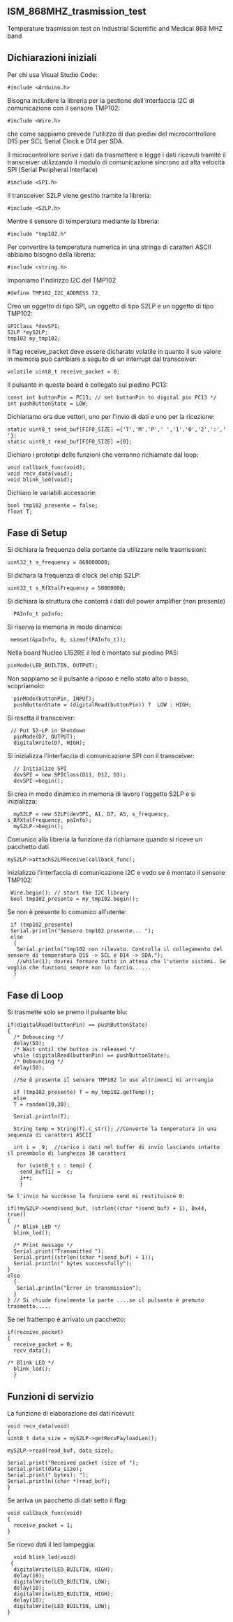 ## ISM_868MHZ_trasmission_test

Temperature trasmission test on Industrial Scientific and Medical 868 MHZ band 

## Dichiarazioni iniziali

Per chi usa Visual Studio Code:

    #include <Arduino.h>

Bisogna includere la libreria per la gestione dell'interfaccia I2C di comunicazione con il sensore TMP102:

    #include <Wire.h>

che come sappiamo prevede l'utilizzo di due piedini del microcontrollore D15 per SCL Serial Clock e D14 per SDA. 

Il microcontrollore scrive i dati da trasmettere e legge i dati ricevuti tramite il transceiver utilizzando il modulo di comunicazione sincrono ad alta velocità SPI (Serial Peripheral Interface)

    #include <SPI.h>

Il transceiver S2LP viene gestito tramite la libreria:

    #include <S2LP.h>

Mentre il sensore di temperatura mediante la libreria:

    #include "tmp102.h"

Per convertire la temperatura numerica in una stringa di caratteri ASCII abbiamo bisogno della libreria:

    #include <string.h>

Imponiamo l'indirizzo I2C del TMP102

    #define TMP102_I2C_ADDRESS 72

Creo un oggetto di tipo SPI, un oggetto di tipo S2LP e un oggetto di tipo TMP102:

    SPIClass *devSPI;
    S2LP *myS2LP;
    tmp102 my_tmp102;

Il flag receive_packet deve essere dicharato volatile in quanto il suo valore in memoria può cambiare a seguito di un interrupt dal transceiver:

    volatile uint8_t receive_packet = 0;

Il pulsante in questa board è collegato sul piedino PC13:

    const int buttonPin = PC13; // set buttonPin to digital pin PC13 */
    int pushButtonState = LOW;
    
Dichiariamo ora due vettori, uno per l'invio di dati e uno per la ricezione:

    static uint8_t send_buf[FIFO_SIZE] ={'T','M','P',' ','1','0','2',':',' '};
    static uint8_t read_buf[FIFO_SIZE] ={0};

Dichiaro i prototipi delle funzioni che verranno richiamate dal loop:

    void callback_func(void);
    void recv_data(void);
    void blink_led(void);

Dichiaro le variabili accessorie:

    bool tmp102_presente = false;
    float T;

## Fase di Setup

Si dichiara la frequenza della portante da utilizzare nelle trasmissioni:  

    uint32_t s_frequency = 868000000; 

Si dichara la frequenza di clock del chip S2LP:

    uint32_t s_RfXtalFrequency = 50000000;
    
Si dichiara la struttura che conterrà i dati del power amplifier (non presente) 
        
      PAInfo_t paInfo;

Si riserva la memoria in modo dinamico:

     memset(&paInfo, 0, sizeof(PAInfo_t));

Nella board Nucleo L152RE il led è montato sul piedino PA5:
  
    pinMode(LED_BUILTIN, OUTPUT);

Non sappiamo se il pulsante a riposo è nello stato alto o basso, scopriamolo:

      pinMode(buttonPin, INPUT);
      pushButtonState = (digitalRead(buttonPin)) ?  LOW : HIGH;

Si resetta il transceiver:

     // Put S2-LP in Shutdown
      pinMode(D7, OUTPUT);
      digitalWrite(D7, HIGH);
  
Si inizializza l'interfaccia di comunicazione SPI con il transceiver:
      
      // Initialize SPI
      devSPI = new SPIClass(D11, D12, D3);
      devSPI->begin();

 Si crea in modo dinamico in memoria di lavoro l'oggetto S2LP e si inizializza:
  
      myS2LP = new S2LP(devSPI, A1, D7, A5, s_frequency, s_RfXtalFrequency, paInfo);
      myS2LP->begin();

Comunico alla libreria la funzione da richiamare quando si riceve un pacchetto dati

    myS2LP->attachS2LPReceive(callback_func);

Inizializzo l'interfaccia di comunicazione I2C e vedo se è montato il sensore TMP102:

     Wire.begin(); // start the I2C library
     bool tmp102_presente = my_tmp102.begin();

Se non è presente lo comunico all'utente:
  
     if (tmp102_presente) 
     Serial.println("Sensore tmp102 presente... ");
     else
      {
       Serial.println("tmp102 non rilevato. Controlla il collegamento del sensore di temperatura D15 -> SCL e D14 -> SDA.");
       //while(1); dovrei fermare tutto in attesa che l'utente sistemi. Se voglio che funzioni sempre non lo faccio......
      }
     

## Fase di Loop

Si trasmette solo se premo il pulsante blu:

    if(digitalRead(buttonPin) == pushButtonState)
    {
      /* Debouncing */
      delay(50);
      /* Wait until the button is released */
      while (digitalRead(buttonPin) == pushButtonState);
      /* Debouncing */
      delay(50);
    
      //Se è presente il sensore TMP102 lo uso altrimenti mi arrrangio
    
      if (tmp102_presente) T = my_tmp102.getTemp();
      else 
      T = random(10,30);
   
      Serial.println(T);
    
      String temp = String(T).c_str(); //Converto la temperatura in una sequenza di caratteri ASCII
    
      int i =  9;  //carico i dati nel buffer di invio lasciando intatto il preambolo di lunghezza 10 caratteri
    
       for (uint8_t c : temp) {
        send_buf[i] =  c;
        i++;
        }

    Se l'invio ha successo la funzione send mi restituisce 0: 

    if(!myS2LP->send(send_buf, (strlen((char *)send_buf) + 1), 0x44, true))
    {
      /* Blink LED */
      blink_led();

      /* Print message */
      Serial.print("Transmitted ");
      Serial.print((strlen((char *)send_buf) + 1));
      Serial.println(" bytes successfully");
    } 
    else
      {
       Serial.println("Error in transmission");
      }
    } // Si chiude finalmente la parte ....se il pulsante è premuto trasmetto.....
    
Se nel frattempo è arrivato un pacchetto: 

    if(receive_packet)
    {
      receive_packet = 0;
      recv_data();
      
    /* Blink LED */
      blink_led();
      }
    
    
## Funzioni di servizio

La funzione di elaborazione dei dati ricevuti:

    void recv_data(void)
    { 
    uint8_t data_size = myS2LP->getRecvPayloadLen();

    myS2LP->read(read_buf, data_size);

    Serial.print("Received packet (size of ");
    Serial.print(data_size);
    Serial.print(" bytes): ");
    Serial.println((char *)read_buf);
    }

Se arriva un pacchetto di dati setto il flag:
    
    void callback_func(void)
    {
      receive_packet = 1;
    }

Se ricevo dati il led lampeggia:

      void blink_led(void)
     {
      digitalWrite(LED_BUILTIN, HIGH);
      delay(10);
      digitalWrite(LED_BUILTIN, LOW);
      delay(10);
      digitalWrite(LED_BUILTIN, HIGH);
      delay(10);
      digitalWrite(LED_BUILTIN, LOW);
    }


